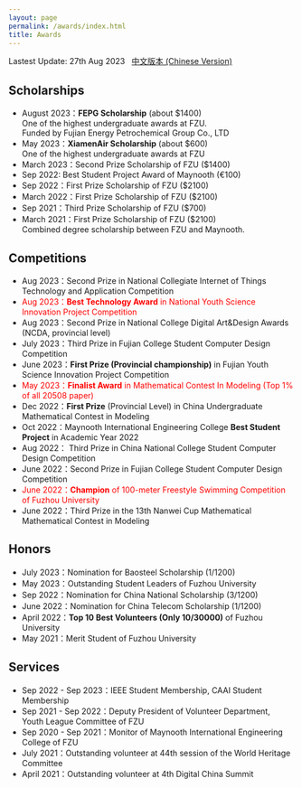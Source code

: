 ```yaml
---
layout: page
permalink: /awards/index.html
title: Awards
---
```


Lastest Update: 27th Aug 2023 &nbsp; [中文版本 (Chinese Version)](https://caihanlin.com/file/awards-zh/)

## Scholarships

- August 2023：**FEPG Scholarship** (about $1400)<br>One of the highest undergraduate awards at FZU.<br>Funded by Fujian Energy Petrochemical Group Co., LTD
- May 2023：**XiamenAir Scholarship** (about $600)<br>One of the highest undergraduate awards at FZU
- March 2023：Second Prize Scholarship of FZU ($1400)
- Sep 2022: Best Student Project Award of Maynooth (€100)
- Sep 2022：First Prize Scholarship of FZU ($2100)
- March 2022：First Prize Scholarship of FZU ($2100)
- Sep 2021：Third Prize Scholarship of FZU ($700)
- March 2021：First Prize Scholarship of FZU ($2100)<br>Combined degree scholarship between FZU and Maynooth.

## Competitions

- Aug 2023：Second Prize in National Collegiate Internet of Things Technology and Application Competition
- <font color='red'>Aug 2023：**Best Technology Award** in National Youth Science Innovation Project Competition</font>
- Aug 2023：Second Prize in National College Digital Art&Design Awards (NCDA, provincial level)
- July 2023：Third Prize in Fujian College Student Computer Design Competition
- June 2023：**First Prize (Provincial championship)** in Fujian Youth Science Innovation Project Competition
- <font color='red'>May 2023：**Finalist Award** in Mathematical Contest In Modeling (Top 1% of all 20508 paper)</font>
- Dec 2022：**First Prize** (Provincial Level) in China Undergraduate Mathematical Contest in Modeling
- Oct 2022：Maynooth International Engineering College **Best Student Project** in Academic Year 2022
- Aug 2022： Third Prize in China National College Student Computer Design Competition
- June 2022：Second Prize in Fujian College Student Computer Design Competition
- <font color='red'>June 2022：**Champion** of 100-meter Freestyle Swimming Competition of Fuzhou University</font>
- June 2022：Third Prize in the 13th Nanwei Cup Mathematical Mathematical Contest in Modeling

## Honors

- July 2023：Nomination for Baosteel Scholarship (1/1200)
- May 2023：Outstanding Student Leaders of Fuzhou University
- Sep 2022：Nomination for China National Scholarship (3/1200)
- June 2022：Nomination for China Telecom Scholarship (1/1200)
- April 2022：**Top 10 Best Volunteers (Only 10/30000)** of Fuzhou University
- May 2021：Merit Student of Fuzhou University

## Services

- Sep 2022 - Sep 2023：IEEE Student Membership, CAAI Student Membership
- Sep 2021 - Sep 2022：Deputy President of Volunteer Department, Youth League Committee of FZU
- Sep 2020 - Sep 2021：Monitor of Maynooth International Engineering College of FZU
- July 2021：Outstanding volunteer at 44th session of the World Heritage Committee
- April 2021：Outstanding volunteer at 4th Digital China Summit
